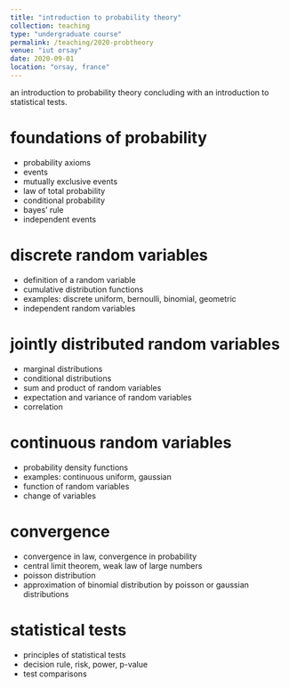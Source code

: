 ```yaml
---
title: "introduction to probability theory"
collection: teaching
type: "undergraduate course"
permalink: /teaching/2020-probtheory
venue: "iut orsay"
date: 2020-09-01
location: "orsay, france"
---
```

an introduction to probability theory concluding with an introduction to statistical tests.

foundations of probability
======
- probability axioms
- events
- mutually exclusive events
- law of total probability
- conditional probability
- bayes’ rule
- independent events

discrete random variables
======
- definition of a random variable
- cumulative distribution functions
- examples: discrete uniform, bernoulli, binomial, geometric
- independent random variables

jointly distributed random variables
======
- marginal distributions
- conditional distributions
- sum and product of random variables
- expectation and variance of random variables
- correlation

continuous random variables
=======
- probability density functions
- examples: continuous uniform, gaussian
- function of random variables
- change of variables

convergence
=====
- convergence in law, convergence in probability
- central limit theorem, weak law of large numbers
- poisson distribution
- approximation of binomial distribution by poisson or gaussian distributions

statistical tests
====
- principles of statistical tests
- decision rule, risk, power, p-value
- test comparisons
